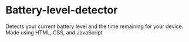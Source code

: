 # Battery-level-detector
Detects your current battery level and the time remaining for your device. Made using HTML, CSS, and JavaScript

